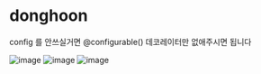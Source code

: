 # donghoon

config 를 안쓰실거면 @configurable() 데코레이터만 없애주시면 됩니다

![image](https://user-images.githubusercontent.com/16496732/120727210-eb24b000-c514-11eb-9c5d-ba747af7b22d.png)
![image](https://user-images.githubusercontent.com/16496732/120727253-02fc3400-c515-11eb-9f89-1469a6e67807.png)
![image](https://user-images.githubusercontent.com/16496732/120727287-17d8c780-c515-11eb-9117-e43f47971bcd.png)

